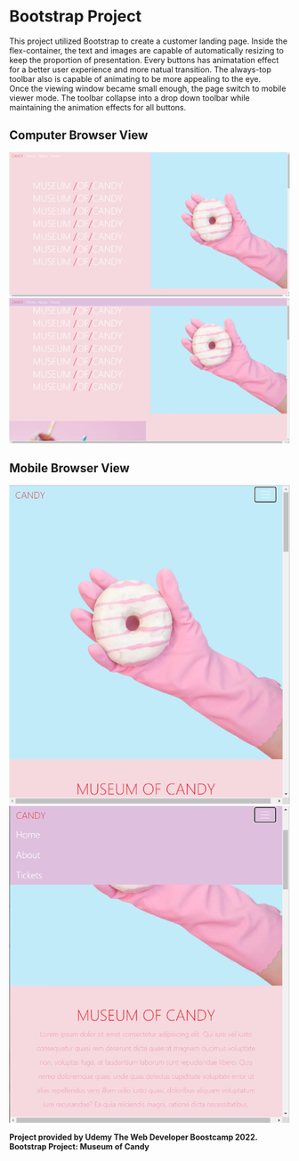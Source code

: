 <h1> Bootstrap Project </h1>
<p>
 This project utilized Bootstrap to create a customer landing page. Inside the flex-container, the text and images are capable of automatically resizing to keep the proportion of presentation. Every buttons has animatation effect for a better user experience and more natual transition. The always-top toolbar also is capable of animating to be more appealing to the eye.<br>
  Once the viewing window became small enough, the page switch to mobile viewer mode. The toolbar collapse into a drop down toolbar while maintaining the animation effects for all buttons.
</p>

<h2> Computer Browser View </h2>
<img src ="/imgs/PC_View.png">
<img src ="/imgs/always-top-toolbar.png">

<h2> Mobile Browser View </h2>
<img src ="/imgs/Mobile_View.png">
<img src ="/imgs/dropdown_menu.png">

<b>Project provided by Udemy The Web Developer Boostcamp 2022.<b><br>
<b>Bootstrap Project: Museum of Candy<b> 
